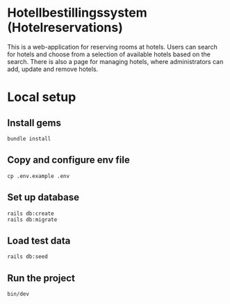 # Hotellbestillingssystem (Hotelreservations)

This is a web-application for reserving rooms at hotels. Users can search for hotels and choose from a selection of available hotels based on the search. 
There is also a page for managing hotels, where administrators can add, update and remove hotels. 

# Local setup

## Install gems
```shell
bundle install
```

## Copy and configure env file
```shell
cp .env.example .env
```

## Set up database
```shell
rails db:create
rails db:migrate
```

## Load test data
```shell
rails db:seed
```

## Run the project
```shell
bin/dev
```

